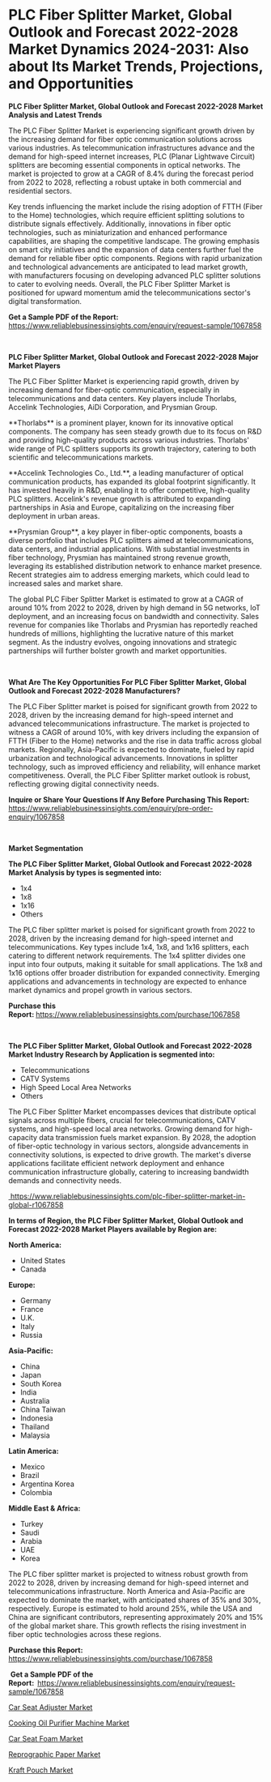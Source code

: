<p><h1>PLC Fiber Splitter Market, Global Outlook and Forecast 2022-2028 Market Dynamics 2024-2031: Also about Its Market Trends, Projections, and Opportunities</h1></p><p><strong>PLC Fiber Splitter Market, Global Outlook and Forecast 2022-2028 Market Analysis and Latest Trends</strong></p>
<p><p>The PLC Fiber Splitter Market is experiencing significant growth driven by the increasing demand for fiber optic communication solutions across various industries. As telecommunication infrastructures advance and the demand for high-speed internet increases, PLC (Planar Lightwave Circuit) splitters are becoming essential components in optical networks. The market is projected to grow at a CAGR of 8.4% during the forecast period from 2022 to 2028, reflecting a robust uptake in both commercial and residential sectors.</p><p>Key trends influencing the market include the rising adoption of FTTH (Fiber to the Home) technologies, which require efficient splitting solutions to distribute signals effectively. Additionally, innovations in fiber optic technologies, such as miniaturization and enhanced performance capabilities, are shaping the competitive landscape. The growing emphasis on smart city initiatives and the expansion of data centers further fuel the demand for reliable fiber optic components. Regions with rapid urbanization and technological advancements are anticipated to lead market growth, with manufacturers focusing on developing advanced PLC splitter solutions to cater to evolving needs. Overall, the PLC Fiber Splitter Market is positioned for upward momentum amid the telecommunications sector's digital transformation.</p></p>
<p><strong>Get a Sample PDF of the Report:&nbsp;</strong> <a href="https://www.reliablebusinessinsights.com/enquiry/request-sample/1067858">https://www.reliablebusinessinsights.com/enquiry/request-sample/1067858</a></p>
<p>&nbsp;</p>
<p><strong>PLC Fiber Splitter Market, Global Outlook and Forecast 2022-2028 Major Market Players</strong></p>
<p><p>The PLC Fiber Splitter Market is experiencing rapid growth, driven by increasing demand for fiber-optic communication, especially in telecommunications and data centers. Key players include Thorlabs, Accelink Technologies, AiDi Corporation, and Prysmian Group.</p><p>**Thorlabs** is a prominent player, known for its innovative optical components. The company has seen steady growth due to its focus on R&D and providing high-quality products across various industries. Thorlabs' wide range of PLC splitters supports its growth trajectory, catering to both scientific and telecommunications markets.</p><p>**Accelink Technologies Co., Ltd.**, a leading manufacturer of optical communication products, has expanded its global footprint significantly. It has invested heavily in R&D, enabling it to offer competitive, high-quality PLC splitters. Accelink's revenue growth is attributed to expanding partnerships in Asia and Europe, capitalizing on the increasing fiber deployment in urban areas.</p><p>**Prysmian Group**, a key player in fiber-optic components, boasts a diverse portfolio that includes PLC splitters aimed at telecommunications, data centers, and industrial applications. With substantial investments in fiber technology, Prysmian has maintained strong revenue growth, leveraging its established distribution network to enhance market presence. Recent strategies aim to address emerging markets, which could lead to increased sales and market share.</p><p>The global PLC Fiber Splitter Market is estimated to grow at a CAGR of around 10% from 2022 to 2028, driven by high demand in 5G networks, IoT deployment, and an increasing focus on bandwidth and connectivity. Sales revenue for companies like Thorlabs and Prysmian has reportedly reached hundreds of millions, highlighting the lucrative nature of this market segment. As the industry evolves, ongoing innovations and strategic partnerships will further bolster growth and market opportunities.</p></p>
<p>&nbsp;</p>
<p><strong>What Are The Key Opportunities For PLC Fiber Splitter Market, Global Outlook and Forecast 2022-2028 Manufacturers?</strong></p>
<p><p>The PLC Fiber Splitter market is poised for significant growth from 2022 to 2028, driven by the increasing demand for high-speed internet and advanced telecommunications infrastructure. The market is projected to witness a CAGR of around 10%, with key drivers including the expansion of FTTH (Fiber to the Home) networks and the rise in data traffic across global markets. Regionally, Asia-Pacific is expected to dominate, fueled by rapid urbanization and technological advancements. Innovations in splitter technology, such as improved efficiency and reliability, will enhance market competitiveness. Overall, the PLC Fiber Splitter market outlook is robust, reflecting growing digital connectivity needs.</p></p>
<p><strong>Inquire or Share Your Questions If Any Before Purchasing This Report:</strong> <a href="https://www.reliablebusinessinsights.com/enquiry/pre-order-enquiry/1067858">https://www.reliablebusinessinsights.com/enquiry/pre-order-enquiry/1067858</a></p>
<p>&nbsp;</p>
<p><strong>Market Segmentation</strong></p>
<p><strong>The PLC Fiber Splitter Market, Global Outlook and Forecast 2022-2028 Market Analysis by types is segmented into:</strong></p>
<p><ul><li>1x4</li><li>1x8</li><li>1x16</li><li>Others</li></ul></p>
<p><p>The PLC fiber splitter market is poised for significant growth from 2022 to 2028, driven by the increasing demand for high-speed internet and telecommunications. Key types include 1x4, 1x8, and 1x16 splitters, each catering to different network requirements. The 1x4 splitter divides one input into four outputs, making it suitable for small applications. The 1x8 and 1x16 options offer broader distribution for expanded connectivity. Emerging applications and advancements in technology are expected to enhance market dynamics and propel growth in various sectors.</p></p>
<p><strong>Purchase this Report:&nbsp;</strong><a href="https://www.reliablebusinessinsights.com/purchase/1067858">https://www.reliablebusinessinsights.com/purchase/1067858</a></p>
<p>&nbsp;</p>
<p><strong>The PLC Fiber Splitter Market, Global Outlook and Forecast 2022-2028 Market Industry Research by Application is segmented into:</strong></p>
<p><ul><li>Telecommunications</li><li>CATV Systems</li><li>High Speed Local Area Networks</li><li>Others</li></ul></p>
<p><p>The PLC Fiber Splitter Market encompasses devices that distribute optical signals across multiple fibers, crucial for telecommunications, CATV systems, and high-speed local area networks. Growing demand for high-capacity data transmission fuels market expansion. By 2028, the adoption of fiber-optic technology in various sectors, alongside advancements in connectivity solutions, is expected to drive growth. The market's diverse applications facilitate efficient network deployment and enhance communication infrastructure globally, catering to increasing bandwidth demands and connectivity needs.</p></p>
<p><a href="https://www.reliablebusinessinsights.com/plc-fiber-splitter-market-in-global-r1067858">&nbsp;https://www.reliablebusinessinsights.com/plc-fiber-splitter-market-in-global-r1067858</a></p>
<p><strong>In terms of Region, the PLC Fiber Splitter Market, Global Outlook and Forecast 2022-2028 Market Players available by Region are:</strong></p>
<p>
    <p> <strong> North America: </strong>
        <ul>
            <li>United States</li>
            <li>Canada</li>
        </ul>
        </p> 
    <p> <strong> Europe: </strong>
        <ul>
            <li>Germany</li>
            <li>France</li>
            <li>U.K.</li>
            <li>Italy</li>
            <li>Russia</li>
        </ul>
        </p> 
    <p> <strong> Asia-Pacific: </strong>
        <ul>
            <li>China</li>
            <li>Japan</li>
            <li>South Korea</li>
            <li>India</li>
            <li>Australia</li>
            <li>China Taiwan</li>
            <li>Indonesia</li>
            <li>Thailand</li>
            <li>Malaysia</li>
        </ul>
        </p> 
    <p> <strong> Latin America: </strong>
        <ul>
            <li>Mexico</li>
            <li>Brazil</li>
            <li>Argentina Korea</li>
            <li>Colombia</li>
        </ul>
        </p> 
    <p> <strong> Middle East & Africa: </strong>
        <ul>
            <li>Turkey</li>
            <li>Saudi</li>
            <li>Arabia</li>
            <li>UAE</li>
            <li>Korea</li>
        </ul>
    </p>
    </p>
<p><p>The PLC fiber splitter market is projected to witness robust growth from 2022 to 2028, driven by increasing demand for high-speed internet and telecommunications infrastructure. North America and Asia-Pacific are expected to dominate the market, with anticipated shares of 35% and 30%, respectively. Europe is estimated to hold around 25%, while the USA and China are significant contributors, representing approximately 20% and 15% of the global market share. This growth reflects the rising investment in fiber optic technologies across these regions.</p></p>
<p><strong>Purchase this Report: </strong><a href="https://www.reliablebusinessinsights.com/purchase/1067858">https://www.reliablebusinessinsights.com/purchase/1067858</a></p>
<p>&nbsp;<strong>Get a Sample PDF of the Report:&nbsp;&nbsp;</strong><a href="https://www.reliablebusinessinsights.com/enquiry/request-sample/1067858">https://www.reliablebusinessinsights.com/enquiry/request-sample/1067858</a></p>
<p><strong></strong></p>
<p><p><a href="https://www.linkedin.com/pulse/car-seat-adjuster-industry-sector-market-dynamics-future-scenarios-eduec?trackingId=FNpu5C0%2BS6K%2FXfySO%2Fge3g%3D%3D">Car Seat Adjuster Market</a></p><p><a href="https://medium.com/@carint3krolak/the-global-cooking-oil-purifier-machine-market-is-at-the-forefront-of-innovation-driving-rapid-d89c51c669fd">Cooking Oil Purifier Machine Market</a></p><p><a href="https://www.linkedin.com/pulse/car-seat-foam-market-global-insights-sales-trends-2024-2031-qrnsc?trackingId=j2Nrac%2F0TU6tZTX5UO%2BzcQ%3D%3D">Car Seat Foam Market</a></p><p><a href="https://issuu.com/reportprime-2/docs/reprographic-paper-market-size-2030_4aa3df7d743991">Reprographic Paper Market</a></p><p><a href="https://issuu.com/reportprime-2/docs/kraft-pouch-market-size-2030.pptx_072da07560a8ac">Kraft Pouch Market</a></p></p>
